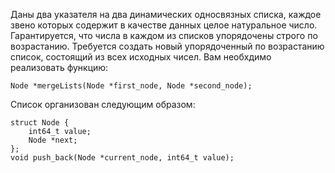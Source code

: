 Даны два указателя на два динамических односвязных списка, каждое звено которых содержит в качестве данных целое натуральное число. Гарантируется, что числа в каждом из списков упорядочены строго по возрастанию. Требуется создать новый упорядоченный по возрастанию список, состоящий из всех исходных чисел.
Вам необхдимо реализовать функцию:
```
Node *mergeLists(Node *first_node, Node *second_node);
```
Список организован следующим образом:
```
struct Node {
    int64_t value;
    Node *next;
};
void push_back(Node *current_node, int64_t value);
```